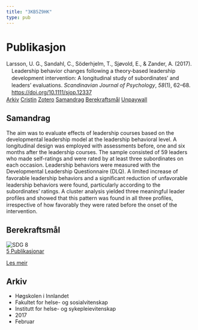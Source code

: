 ```yaml
---
title: "3KB5Z9HK"
type: pub
---
```

<h1>Publikasjon</h1>
<article id="csl-bib-container-3KB5Z9HK" class="csl-bib-container">
  <div class="csl-bib-body" style="line-height: 1.35; padding-left: 1em; text-indent:-1em;">
  <div class="csl-entry">Larsson, U. G., Sandahl, C., S&#xF6;derhjelm, T., Sj&#xF8;vold, E., &amp; Zander, A. (2017). Leadership behavior changes following a theory&#x2010;based leadership development intervention: A longitudinal study of subordinates&#x2019; and leaders&#x2019; evaluations. <i>Scandinavian Journal of Psychology</i>, <i>58</i>(1), 62&#x2013;68. <a href="https://doi.org/10.1111/sjop.12337">https://doi.org/10.1111/sjop.12337</a></div>
</div>
  <div class="csl-bib-buttons">
    <a href="#taxonomy-article-3KB5Z9HK" class="csl-bib-button">Arkiv</a>
    <a href="https://app.cristin.no/results/show.jsf?id=1452608" alt="Cristin URL" class="csl-bib-button">Cristin</a>
    <a href="http://zotero.org/groups/5402882/items/3KB5Z9HK" alt="Zotero URL" class="csl-bib-button">Zotero</a>
    <a href="#abstract-article-3KB5Z9HK" class="csl-bib-button">Samandrag</a>
    <a href="#sdg-article-3KB5Z9HK" class="csl-bib-button">Berekraftsmål</a>
    <a href="https://doi.org/10.1111/sjop.12337" class="csl-bib-button">Unpaywall</a>
  </div>
  <div id="csl-bib-meta-container-3KB5Z9HK"></div>
</article>
<div id="csl-bib-meta-3KB5Z9HK" class="csl-bib-meta">
  <article id="abstract-article-3KB5Z9HK" class="abstract-article">
    <h1>Samandrag</h1>
    The aim was to evaluate effects of leadership courses based on the developmental leadership model at the leadership behavioral level. A longitudinal design was employed with assessments before, one and six months after the leadership courses. The sample consisted of 59 leaders who made self-ratings and were rated by at least three subordinates on each occasion. Leadership behaviors were measured with the Developmental Leadership Questionnaire (DLQ). A limited increase of favorable leadership behaviors and a signiﬁcant reduction of unfavorable leadership behaviors were found, particularly according to the subordinates’ ratings. A cluster analysis yielded three meaningful leader proﬁles and showed that this pattern was found in all three proﬁles, irrespective of how favorably they were rated before the onset of the intervention.
  </article>
  <article id="sdg-article-3KB5Z9HK" class="sdg-article">
    <h1>Berekraftsmål</h1>
    <div class="sdg-container"><div id="sdg8" class="sdg"> <img src="{{< params subfolder >}}images/sdg/sdg08_no.png" class="image" alt="SDG 8"> <div class="sdg-overlay"> <a href="{{< params subfolder >}}no/archive/?sdg=8#archive" class="sdg-publication-count"><span>5</span> Publikasjonar</a> <p><a href="NA" class="sdg-read-more">Les meir</a></p> </div> </div></div>
  </article>
  <article id="taxonomy-article-3KB5Z9HK" class="taxonomy-article">
    <h1>Arkiv</h1>
    <ul>
      <li>Høgskolen i Innlandet</li>
      <li>Fakultet for helse- og sosialvitenskap</li>
      <li>Institutt for helse- og sykepleievitenskap</li>
      <li>2017</li>
      <li>Februar</li>
    </ul>
  </article>
</div>
